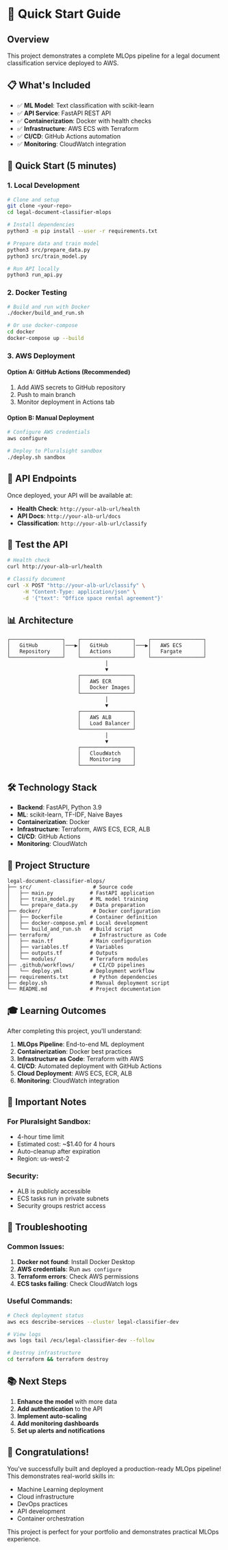 # 🚀 Quick Start Guide

## Overview

This project demonstrates a complete MLOps pipeline for a legal document classification service deployed to AWS.

## 📋 What's Included

- ✅ **ML Model**: Text classification with scikit-learn
- ✅ **API Service**: FastAPI REST API
- ✅ **Containerization**: Docker with health checks
- ✅ **Infrastructure**: AWS ECS with Terraform
- ✅ **CI/CD**: GitHub Actions automation
- ✅ **Monitoring**: CloudWatch integration

## 🎯 Quick Start (5 minutes)

### 1. Local Development

```bash
# Clone and setup
git clone <your-repo>
cd legal-document-classifier-mlops

# Install dependencies
python3 -m pip install --user -r requirements.txt

# Prepare data and train model
python3 src/prepare_data.py
python3 src/train_model.py

# Run API locally
python3 run_api.py
```

### 2. Docker Testing

```bash
# Build and run with Docker
./docker/build_and_run.sh

# Or use docker-compose
cd docker
docker-compose up --build
```

### 3. AWS Deployment

#### Option A: GitHub Actions (Recommended)
1. Add AWS secrets to GitHub repository
2. Push to main branch
3. Monitor deployment in Actions tab

#### Option B: Manual Deployment
```bash
# Configure AWS credentials
aws configure

# Deploy to Pluralsight sandbox
./deploy.sh sandbox
```

## 🔗 API Endpoints

Once deployed, your API will be available at:
- **Health Check**: `http://your-alb-url/health`
- **API Docs**: `http://your-alb-url/docs`
- **Classification**: `http://your-alb-url/classify`

## 🧪 Test the API

```bash
# Health check
curl http://your-alb-url/health

# Classify document
curl -X POST "http://your-alb-url/classify" \
     -H "Content-Type: application/json" \
     -d '{"text": "Office space rental agreement"}'
```

## 📊 Architecture

```
┌─────────────────┐    ┌─────────────────┐    ┌─────────────────┐
│   GitHub        │───▶│   GitHub        │───▶│   AWS ECS       │
│   Repository    │    │   Actions       │    │   Fargate       │
└─────────────────┘    └─────────────────┘    └─────────────────┘
                                │
                                ▼
                       ┌─────────────────┐
                       │   AWS ECR       │
                       │   Docker Images │
                       └─────────────────┘
                                │
                                ▼
                       ┌─────────────────┐
                       │   AWS ALB       │
                       │   Load Balancer │
                       └─────────────────┘
                                │
                                ▼
                       ┌─────────────────┐
                       │   CloudWatch    │
                       │   Monitoring    │
                       └─────────────────┘
```

## 🛠️ Technology Stack

- **Backend**: FastAPI, Python 3.9
- **ML**: scikit-learn, TF-IDF, Naive Bayes
- **Containerization**: Docker
- **Infrastructure**: Terraform, AWS ECS, ECR, ALB
- **CI/CD**: GitHub Actions
- **Monitoring**: CloudWatch

## 📁 Project Structure

```
legal-document-classifier-mlops/
├── src/                    # Source code
│   ├── main.py            # FastAPI application
│   ├── train_model.py     # ML model training
│   └── prepare_data.py    # Data preparation
├── docker/                 # Docker configuration
│   ├── Dockerfile         # Container definition
│   ├── docker-compose.yml # Local development
│   └── build_and_run.sh   # Build script
├── terraform/              # Infrastructure as Code
│   ├── main.tf            # Main configuration
│   ├── variables.tf       # Variables
│   ├── outputs.tf         # Outputs
│   └── modules/           # Terraform modules
├── .github/workflows/      # CI/CD pipelines
│   └── deploy.yml         # Deployment workflow
├── requirements.txt        # Python dependencies
├── deploy.sh              # Manual deployment script
└── README.md              # Project documentation
```

## 🎓 Learning Outcomes

After completing this project, you'll understand:

1. **MLOps Pipeline**: End-to-end ML deployment
2. **Containerization**: Docker best practices
3. **Infrastructure as Code**: Terraform with AWS
4. **CI/CD**: Automated deployment with GitHub Actions
5. **Cloud Deployment**: AWS ECS, ECR, ALB
6. **Monitoring**: CloudWatch integration

## 🚨 Important Notes

### For Pluralsight Sandbox:
- 4-hour time limit
- Estimated cost: ~$1.40 for 4 hours
- Auto-cleanup after expiration
- Region: us-west-2

### Security:
- ALB is publicly accessible
- ECS tasks run in private subnets
- Security groups restrict access

## 🔧 Troubleshooting

### Common Issues:

1. **Docker not found**: Install Docker Desktop
2. **AWS credentials**: Run `aws configure`
3. **Terraform errors**: Check AWS permissions
4. **ECS tasks failing**: Check CloudWatch logs

### Useful Commands:

```bash
# Check deployment status
aws ecs describe-services --cluster legal-classifier-dev

# View logs
aws logs tail /ecs/legal-classifier-dev --follow

# Destroy infrastructure
cd terraform && terraform destroy
```

## 📚 Next Steps

1. **Enhance the model** with more data
2. **Add authentication** to the API
3. **Implement auto-scaling**
4. **Add monitoring dashboards**
5. **Set up alerts and notifications**

## 🎉 Congratulations!

You've successfully built and deployed a production-ready MLOps pipeline! This demonstrates real-world skills in:

- Machine Learning deployment
- Cloud infrastructure
- DevOps practices
- API development
- Container orchestration

This project is perfect for your portfolio and demonstrates practical MLOps experience. 